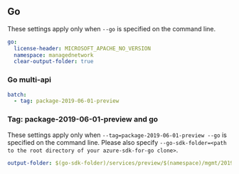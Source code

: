 ## Go

These settings apply only when `--go` is specified on the command line.

``` yaml $(go)
go:
  license-header: MICROSOFT_APACHE_NO_VERSION
  namespace: managednetwork
  clear-output-folder: true
```

### Go multi-api

``` yaml $(go) && $(multiapi)
batch:
  - tag: package-2019-06-01-preview
```

### Tag: package-2019-06-01-preview and go

These settings apply only when `--tag=package-2019-06-01-preview --go` is specified on the command line.
Please also specify `--go-sdk-folder=<path to the root directory of your azure-sdk-for-go clone>`.

``` yaml $(tag) == 'package-2019-06-01-preview' && $(go)
output-folder: $(go-sdk-folder)/services/preview/$(namespace)/mgmt/2019-06-01-preview/$(namespace)
```
